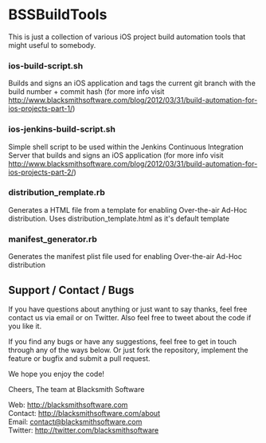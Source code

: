# BSSBuildTools

This is just a collection of various iOS project build automation tools that might useful to somebody.

### ios-build-script.sh
Builds and signs an iOS application and tags the current git branch with the build number + commit hash (for more info visit http://www.blacksmithsoftware.com/blog/2012/03/31/build-automation-for-ios-projects-part-1/)

### ios-jenkins-build-script.sh
Simple shell script to be used within the Jenkins Continuous Integration Server that builds and signs an iOS application (for more info visit http://www.blacksmithsoftware.com/blog/2012/03/31/build-automation-for-ios-projects-part-2/)

### distribution_remplate.rb
Generates a HTML file from a template for enabling Over-the-air Ad-Hoc distribution. Uses distribution_template.html as it's default template

### manifest_generator.rb
Generates the manifest plist file used for enabling Over-the-air Ad-Hoc distribution

## Support / Contact / Bugs

If you have questions about anything or just want to say thanks, feel free contact us via email or on Twitter. Also feel free to tweet about the code if you like it.

If you find any bugs or have any suggestions, feel free to get in touch through any of the ways below. Or just fork the repository, implement the feature or bugfix and submit a pull request. 

We hope you enjoy the code!

Cheers,
The team at Blacksmith Software

Web: http://blacksmithsoftware.com  
Contact: http://blacksmithsoftware.com/about  
Email: contact@blacksmithsoftware.com  
Twitter: http://twitter.com/blacksmithsoftware 
